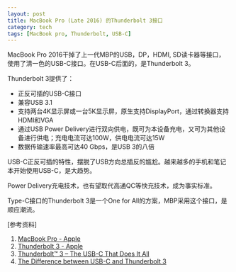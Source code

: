 ```yaml
---
layout: post
title: MacBook Pro (Late 2016) 的Thunderbolt 3接口
category: tech
tags: [MacBook pro, Thunderbolt, USB-C]
---
```

MacBook Pro 2016干掉了上一代MBP的USB，DP，HDMI, SD读卡器等接口，使用了清一色的USB-C接口。在USB-C后面的，是Thunderbolt 3。

Thunderbolt 3提供了：

* 正反可插的USB-C接口
* 兼容USB 3.1
* 支持两台4K显示屏或一台5K显示屏，原生支持DisplayPort，通过转换器支持HDMI和VGA
* 通过USB Power Delivery进行双向供电，既可为本设备充电，又可为其他设备进行供电；充电电流可达100W，供电电流可达15W
* 数据传输速率最高可达40 Gbps，是USB 3的八倍

USB-C正反可插的特性，摆脱了USB方向总插反的尴尬。越来越多的手机和笔记本开始使用USB-C，是大趋势。

Power Delivery充电技术，也有望取代高通QC等快充技术，成为事实标准。

Type-C接口的Thunderbolt 3是一个One for All的方案，MBP采用这个接口，是顺应潮流。

[参考资料]

1. [MacBook Pro - Apple](http://www.apple.com/cn/macbook-pro/)
2. [Thunderbolt 3 - Apple](http://www.apple.com/cn/thunderbolt/)
3. [Thunderbolt™ 3 – The USB-C That Does It All](https://thunderbolttechnology.net/blog/thunderbolt-3-usb-c-does-it-all)
4. [The Difference between USB-C and Thunderbolt 3](https://thunderbolttechnology.net/blog/difference-between-usb-c-and-thunderbolt-3)
